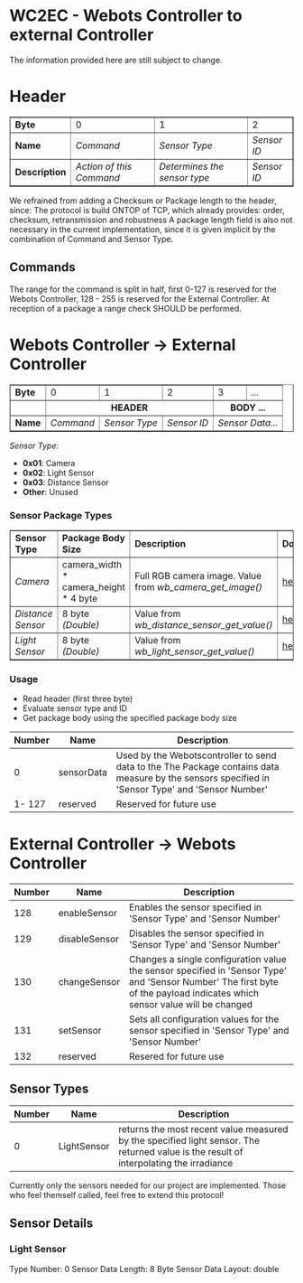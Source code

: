 # WC2EC - Webots Controller to external Controller 
The information provided here are still subject to change.

# Header

<table border="1">
	<tr>
		<td><b>Byte</b></td>
		<td colspan="8">0</td>
		<td colspan="8">1</td>
		<td colspan="8">2</td>
	</tr>
	<tr>
		<td><b>Name</b></td>
		<td colspan="8"><i>Command</i></td>
		<td colspan="8"><i>Sensor Type</i></td>
		<td colspan="8"><i>Sensor ID</i></td>
	</tr>
	<tr>
		<td><b>Description</b></td>
		<td colspan="8"><i>Action of this Command</i></td>
		<td colspan="8"><i>Determines the sensor type</i></td>
		<td colspan="8"><i>Sensor ID</i></td>
	</tr>
</table>

We refrained from adding a Checksum or Package length to the header, since:
The protocol is build ONTOP of TCP, which already provides: 
order, checksum, retransmission and robustness
A package length field is also not necessary in the current implementation, since it is given implicit by the combination of Command and Sensor Type.

## Commands
The range for the command is split in half, first 0-127 is reserved for the Webots Controller, 128 - 255 is reserved for the External Controller. At reception of a package a range check SHOULD be performed. 
# Webots Controller -> External Controller

<table border="1">
	<tr>
		<td><b>Byte</b></td>
		<td colspan="8">0</td>
		<td colspan="8">1</td>
		<td colspan="8">2</td>
		<td colspan="8">3</td>
		<td colspan="1">...</td>
	</tr>
	<tr>
		<td colspan="1"></td>
		<td colspan="24"><b><center>HEADER</center></b></td>
		<td colspan="9"><b><center>BODY ...</center></b></td>
	</tr>
	<tr>
		<td><b>Name</b></td>
		<td colspan="8"><i>Command</i></td>
		<td colspan="8"><i>Sensor Type</i></td>
		<td colspan="8"><i>Sensor ID</i></td>
		<td colspan="9"><i>Sensor Data...</i></td>
	</tr>
</table>

<i>Sensor Type</i>:
<ul>
	<li><b>0x01</b>: Camera</li>
	<li><b>0x02</b>: Light Sensor</li>
	<li><b>0x03</b>: Distance Sensor</li>
	<li><b>Other</b>: Unused</li>
</ul>

<h3>Sensor Package Types</h3>
<table border="1">
	<tr>
		<td><b>Sensor Type</b></td>
		<td><b>Package Body Size</b></td>
		<td><b>Description</b></td>
		<td><b>Documentation</b></td>
	</tr>
	<tr>
		<td><i>Camera</i></td>
		<td>camera_width * camera_height * 4 byte</td>
		<td>Full RGB camera image. Value from <i>wb_camera_get_image()</i></td>
		<td><a href="https://cyberbotics.com/doc/reference/camera#wb_camera_get_image">here</a></td>
	</tr>
	<tr>
		<td><i>Distance Sensor</i></td>
		<td>8 byte <i>(Double)</i></td>
		<td>Value from  <i>wb_distance_sensor_get_value() </i></td>
		<td><a href="https://cyberbotics.com/doc/reference/distancesensor#wb_distance_sensor_get_value">here</a></td>
	</tr>
	<tr>
		<td><i>Light Sensor</i></td>
		<td>8 byte <i>(Double)</i></td>
		<td>Value from  <i>wb_light_sensor_get_value() </i></td>
		<td><a href="https://cyberbotics.com/doc/reference/lightsensor#wb_light_sensor_get_value">here</a></td>
	</tr>
</table>
<h3>Usage</h3>
<ul>
	<li>Read header (first three byte)</li>
	<li>Evaluate sensor type and ID</li>
	<li>Get package body using the specified package body size</li>
</ul>

|  Number             |      Name                    | Description|
|----------------|----------|-----------------------|
|0| sensorData| Used by the Webotscontroller to send data to the The Package contains data measure by the sensors specified in 'Sensor Type' and 'Sensor Number'|
| 1- 127 | reserved | Reserved for future use
# External Controller -> Webots Controller
|  Number             |      Name                    | Description|
|----------------|----------|-----------------------|
|128| enableSensor | Enables the sensor specified in 'Sensor Type' and 'Sensor Number' |
|129| disableSensor|  Disables the sensor specified in 'Sensor Type' and 'Sensor Number' |
|130| changeSensor | Changes a single configuration value the sensor specified in 'Sensor Type' and 'Sensor Number' The first byte of the payload indicates which sensor value will be changed |
|131| setSensor | Sets all configuration values for the sensor specified in 'Sensor Type' and 'Sensor Number' |
|132 | reserved | Resered for future use |

## Sensor Types
|  Number    |      Name              | Description|
|----------------|----------|-----------------------|
| 0 | LightSensor | returns the most recent value measured by the specified light sensor. The returned value is the result of interpolating the irradiance| 

Currently only the sensors needed for our project are implemented. Those who feel themself called, feel free to extend this protocol!

## Sensor Details 
### Light Sensor
Type Number: 0
Sensor Data Length: 8 Byte
Sensor Data Layout: double


